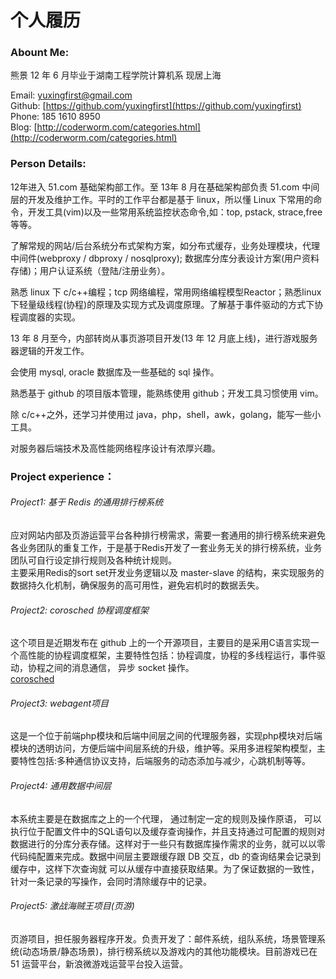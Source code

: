 个人履历
======

### Abount Me:
熊景
12 年 6 月毕业于湖南工程学院计算机系
现居上海

Email: yuxingfirst@gmail.com  
Github: [https://github.com/yuxingfirst](https://github.com/yuxingfirst)  
Phone: 185 1610 8950  
Blog: [http://coderworm.com/categories.html](http://coderworm.com/categories.html)  

### Person Details:
  12年进入 51.com 基础架构部工作。至 13年 8 月在基础架构部负责 51.com 中间层的开发及维护工作。平时的工作平台都是基于 linux，所以懂 Linux 下常用的命令，开发工具(vim)以及一些常用系统监控状态命令,如：top, pstack, strace,free 等等。   
  
  了解常规的网站/后台系统分布式架构方案，如分布式缓存，业务处理模块，代理中间件(webproxy / dbproxy / nosqlproxy); 数据库分库分表设计方案(用户资料存储)；用户认证系统（登陆/注册业务）。     
  
  熟悉 linux 下 c/c++编程；tcp 网络编程，常用网络编程模型Reactor；熟悉linux下轻量级线程(协程)的原理及实现方式及调度原理。了解基于事件驱动的方式下协程调度器的实现。    
  
  13 年 8 月至今，内部转岗从事页游项目开发(13 年 12 月底上线)，进行游戏服务器逻辑的开发工作。     
  
  会使用 mysql, oracle 数据库及一些基础的 sql 操作。    
  
  熟悉基于 github 的项目版本管理，能熟练使用 github；开发工具习惯使用 vim。    
  
  除 c/c++之外，还学习并使用过 java，php，shell，awk，golang，能写一些小工具。    
  
  对服务器后端技术及高性能网络程序设计有浓厚兴趣。  
 
### Project experience：
###### Project1: 基于 Redis 的通用排行榜系统
应对网站内部及页游运营平台各种排行榜需求，需要一套通用的排行榜系统来避免各业务团队的重复工作，于是基于Redis开发了一套业务无关的排行榜系统，业务团队可自行设定排行规则及各种统计规则。  
主要采用Redis的sort set开发业务逻辑以及 master-slave 的结构，来实现服务的数据持久化机制，确保服务的高可用性，避免宕机时的数据丢失。

###### Project2: corosched 协程调度框架
这个项目是近期发布在 github 上的一个开源项目，主要目的是采用C语言实现一个高性能的协程调度框架，主要特性包括：协程调度，协程的多线程运行，事件驱动，协程之间的消息通信， 异步 socket 操作。    
[corosched](https://github.com/yuxingfirst/corosched)

###### Project3: webagent项目
这是一个位于前端php模块和后端中间层之间的代理服务器，实现php模块对后端模块的透明访问，方便后端中间层系统的升级，维护等。采用多进程架构模型，主要特性包括:多种通信协议支持，后端服务的动态添加与减少，心跳机制等等。  

###### Project4: 通用数据中间层
本系统主要是在数据库之上的一个代理， 通过制定一定的规则及操作原语， 可以执行位于配置文件中的SQL语句以及缓存查询操作，并且支持通过可配置的规则对数据进行的分库分表存储。这样对于一些只有数据库操作需求的业务，就可以以零代码纯配置来完成。数据中间层主要跟缓存跟 DB 交互，db 的查询结果会记录到缓存中，这样下次查询就
可以从缓存中直接获取结果。为了保证数据的一致性，针对一条记录的写操作，会同时清除缓存中的记录。  

###### Project5: 激战海贼王项目(页游)
页游项目，担任服务器程序开发。负责开发了：邮件系统，组队系统，场景管理系统(动态场景/静态场景)，排行榜系统以及游戏内的其他功能模块。目前游戏已在 51 运营平台，新浪微游戏运营平台投入运营。  

